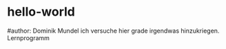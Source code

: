 # hello-world
#author: Dominik Mundel
ich versuche hier grade irgendwas hinzukriegen. 
Lernprogramm
